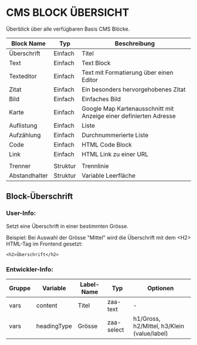 CMS BLOCK ÜBERSICHT
===================

Überblick über alle verfügbaren Basis CMS Blöcke.


| Block Name          | Typ      |  Beschreibung
| ------------------- | ---------| -------------
| Überschrift    	  | Einfach  | Titel
| Text		          | Einfach  | Text Block
| Texteditor		  | Einfach  | Text mit Formatierung über einen Editor
| Zitat               | Einfach  | Ein besonders hervorgehobenes Zitat
| Bild		          | Einfach  | Einfaches Bild
| Karte	              | Einfach  | Google Map Kartenausschnitt mit Anzeige einer definierten Adresse
| Auflistung          | Einfach  | Liste
| Aufzählung          | Einfach  | Durchnummerierte Liste
| Code                | Einfach  | HTML Code Block
| Link                | Einfach  | HTML Link zu einer URL
|                     |          |
| Trenner             | Struktur | Trennlinie
| Abstandhalter       | Struktur | Variable Leerfläche


Block-Überschrift
-----------------

### User-Info:

Setzt eine Überschrift in einer bestimmten Grösse.

Beispiel:
Bei Auswahl der Grösse "Mittel" wird die Überschrift mit dem \<H2\> HTML-Tag im Frontend gesetzt:

`<h2>Überschrift</h2>`

### Entwickler-Info:

| Gruppe        | Variable      | Label-Name      | Typ             | Optionen
|---------------|---------------|-----------------|-----------------|---------------
| vars          | content       | Titel           | zaa-text        | -
| vars          | headingType   | Grösse          | zaa-select      | h1/Gross, h2/Mittel, h3/Klein (value/label)


